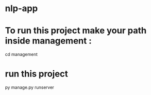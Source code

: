 # nlp-app
# To run this project make your path inside management :
cd management
# run this project
py manage.py runserver
